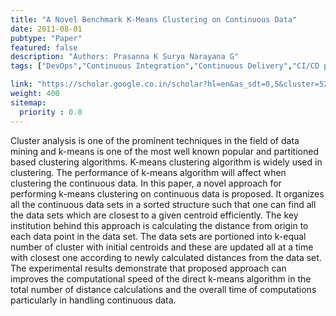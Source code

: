 ```yaml
---
title: "A Novel Benchmark K-Means Clustering on Continuous Data"
date: 2011-08-01
pubtype: "Paper"
featured: false
description: "Authors: Prasanna K Surya Narayana G"
tags: ["DevOps","Continuous Integration","Continuous Delivery","CI/CD pipelines","agile","Culture"]

link: "https://scholar.google.co.in/scholar?hl=en&as_sdt=0,5&cluster=5240573507557811657"
weight: 400
sitemap:
  priority : 0.8
---
```

Cluster analysis is one of the prominent techniques in the field of data mining and k-means is
one of the most well known popular and partitioned based clustering algorithms. K-means clustering
algorithm is widely used in clustering. The performance of k-means algorithm will affect when clustering
the continuous data.
In this paper, a novel approach for performing k-means clustering on continuous data is proposed. It
organizes all the continuous data sets in a sorted structure such that one can find all the data sets which
are closest to a given centroid efficiently. The key institution behind this approach is calculating the
distance from origin to each data point in the data set. The data sets are portioned into k-equal number of
cluster with initial centroids and these are updated all at a time with closest one according to newly
calculated distances from the data set.
The experimental results demonstrate that proposed approach can improves the computational speed
of the direct k-means algorithm in the total number of distance calculations and the overall time of
computations particularly in handling continuous data. 


